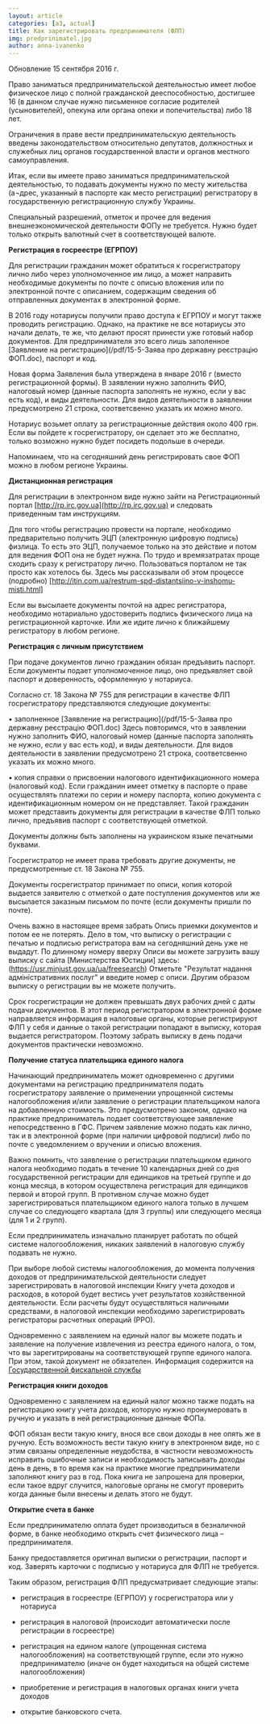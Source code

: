 ```yaml
---
layout: article
categories: [a3, actual]
title: Как зарегистрировать предпринимателя (ФЛП)
img: predprinimatel.jpg
author: anna-ivanenko
---
```

Обновление 15 сентября 2016 г.

Право заниматься предпринимательской деятельностью имеет любое физическое лицо с полной гражданской дееспособностью, достигшее 16 (в данном случае нужно письменное согласие родителей (усыновителей), опекуна или органа опеки и попечительства) либо 18 лет. 

Ограничения в праве вести предпринимательскую деятельность введены законодательством относительно депутатов, должностных и служебных лиц органов государственной власти и органов местного самоуправления. 

Итак, если вы имеете право заниматься предпринимательской деятельностью, то подавать документы нужно по месту жительства (а¬дрес, указанный в паспорте как место регистрации) регистратору в государственную регистрационную службу Украины. 

Специальный разрешений, отметок и прочее для ведения внешнеэкономической деятельности ФОПу не требуется. Нужно будет только открыть валютный счет в соответствующей валюте.

**Регистрация в госреестре (ЕГРПОУ)**

Для регистрации гражданин может обратиться к госрегистратору лично либо через уполномоченное им лицо, а может направить необходимые документы по почте с описью вложения или по электронной почте с описанием, содержащим сведения об отправленных документах в электронной форме.

В 2016 году нотариусы получили право доступа к ЕГРПОУ и могут также проводить регистрацию. Однако, на практике не все нотариусы это начали делать, те же, что делают просят принести уже готовый набор документов. Для предпринимателя это всего лишь заполенное [Заявление на регистрацию](/pdf/15-5-Заява про державну реєстрацію ФОП.doc), паспорт и код. 

Новая форма Заявления была утверждена в январе 2016 г (вместо регистрационной формы). В заявлении нужно заполнить ФИО, налоговый номер (данные паспорта заполнять не нужно, если у вас есть код), и виды деятельности. Для видов деятельности в заявлении предусмотрено 21 строка, соответсвенно указать их можно много. 

Нотариус возьмет оплату за регистрационные действия около 400 грн. Если вы пойдете к госрегистратору, он сделает это же бесплатно, только возможно нужно будет посидеть подольше в очереди. 

Напоминаем, что на сегодняшний день регистрировать свое ФОП можно в любом регионе Украины.

**Дистанционная регистрация**

Для регистрации в электронном виде нужно зайти на Регистрационный портал [http://rp.irc.gov.ua](http://rp.irc.gov.ua) и следовать приведенным там инструкциям. 

Для того чтобы регистрацию провести на портале, необходимо предварительно получить ЭЦП (электронную цифровую подпись) физлица. То есть это ЭЦП, получаемое только на это действие и потом для ведения ФОП она не будет нужна. По трудо и времязатратах проще сходить сразу к регистратору лично. Пользоваться порталом не так просто как хотелось бы. Здесь мы рассказывали об этом процессе (подробно) [http://itin.com.ua/restrum-spd-distantsiino-v-inshomu-misti.html]

Если вы высылаете документы почтой на адрес регистратора, необходимо нотариально удостоверить подпись физического лица на регистрационной карточке. Или же идите лично к ближайшему регистратору в любом регионе.

**Регистрация с личным присутствием**

При подаче документов лично гражданин обязан предъявить паспорт. Если документы подает уполномоченное лицо, оно предъявляет свой паспорт и доверенность, оформленную у нотариуса. 

Согласно ст. 18 Закона № 755 для регистрации в качестве ФЛП госрегистратору представляются следующие документы:

•	заполненное [Заявление на регистрацию](/pdf/15-5-Заява про державну реєстрацію ФОП.doc) Здесь повторимся, что в заявлении нужно заполнить ФИО, налоговый номер (данные паспорта заполнять не нужно, если у вас есть код), и виды деятельности. Для видов деятельности в заявлении предусмотрено 21 строка, соответсвенно указать их можно много. 

•	копия справки о присвоении налогового идентификационного номера (налоговый код). Если гражданин имеет отметку в паспорте о праве осуществлять платежи по серии и номеру паспорта, копию документа с идентификационным номером он не представляет. Такой гражданин может представить документы для регистрации в качестве ФЛП только лично, предъявив паспорт с соответствующей отметкой. 

Документы должны быть заполнены на украинском языке печатными буквами.

Госрегистратор не имеет права требовать другие документы, не предусмотренные ст. 18 Закона № 755.

Документы госрегистратор принимает по описи, копия которой выдается заявителю с отметкой о дате поступления документов или же высылается заказным письмом по почте (если документы пришли по почте).

Очень важно в настоящее время забрать Опись приемки документов и потом ее не потерять. Дело в том, что выписку о регистрации с печатью и подписью регистратора вам на сегодняшний день уже не выдадут. По длинному номеру вверху Описи вы можете загрузить вашу выписку с сайта [Министерства Юстиции] здесь: (https://usr.minjust.gov.ua/ua/freesearch) Отметьте "Результат надання адміністративних послуг" и введите номер с описи. Другим образом выписку о регистрации вы не можете получить. 

Срок госрегистрации не должен превышать  двух рабочих дней с даты подачи документов. В этот период регистратором в электронной форме направляется информация в налоговые органы, которые регистрируют ФЛП у себя и данные о такой регистрации попадают в выписку, которая выдается регистратором. Поэтому забрать выписку в день подачи документов практически невозможно.

**Получение статуса плательщика единого налога**

Начинающий предприниматель может одновременно с другими документами на регистрацию предпринимателя подать госрегистратору заявление о применении упрощенной системы налогообложения и/или заявление о регистрации плательщиком налога на добавленную стоимость. Это предусмотрено законом, однако на практике предприниматель подает соответствующее заявление непосредственно в ГФС. Причем заявление можно подать как лично, так и в электронной форме (при наличии цифровой подписи) либо по почте с уведомлением о вручении и описью вложения.

Важно помнить, что заявление о регистрации плательщиком единого налога необходимо подать в течение 10 календарных дней со дня государственной регистрации для единщиков на третьей группе и до конца месяца, в котором осуществлена регистрация для единщиков первой и второй групп. В противном случае можно будет зарегистрироваться плательщиком единого налога только в лучшем случае со следующего квартала (для 3 группы) или следующего месяца (для 1 и 2 групп).

Если предприниматель изначально планирует работать по общей системе налогообложения, никаких заявлений в налоговую службу подавать не нужно. 

При выборе любой системы налогообложения, до момента получения доходов от предпринимательской деятельности следует зарегистрировать в налоговой инспекции Книгу учета доходов и расходов, в которой будет вестись учет результатов хозяйственной деятельности. Если расчеты будут осуществляться наличными средствами, в налоговой инспекции необходимо зарегистрировать регистраторы расчетных операций (РРО).

Одновременно с заявлением на единый налог вы можете подать и заявление на получение извлечения из реестра единого налога, о том, что вы зарегитрированы на соответствующей группе единого налога. При этом, такой документ не обязателен. Информация содержится на [Государственной фискальной службы](http://www.sfs.gov.ua/rpep)

**Регистрация книги доходов**

Одновременно с заявлением на единый налог можно также подать на регистрацию книгу учета доходов, которую нужно пронумеровать в ручную и указать в ней регистрационные данные ФОПа. 

ФОП обязан вести такую книгу, внося все свои доходы в нее опять же в ручную. Есть возможность вести такую книгу в электронном виде, но с этим связаны определенные неудобства, в частности невозможность исправить ошибочные записи и необходимость записывать доходы день в день, в то время как на практике многие предприниматели заполняют книгу раз в год. Пока книга не запрошена для проверки, если такое вдруг случится, налоговые органы не смогут проверить когда данные были внесены и делать этого не будут. 

**Открытие счета в банке**

Если предпринимателю оплата будет производиться в безналичной форме, в банке необходимо открыть счет физического лица – предпринимателя.

Банку предоставляется оригинал выписки о регистрации, паспорт и код. Заверять карточки с подписью у нотариуса для ФЛП не требуется. 

Таким образом, регистрация ФЛП предусматривает следующие этапы: 

* регистрация в госреестре (ЕГРПОУ) у госрегистратора или у нотариуса

* регистрация в налоговой (происходит автоматически после регистрации в госреестре)

* регистрация на едином налоге (упрощенная система налогообложения) на соответствующей группе, если это нужно предпринимателю (иначе он будет находиться на общей системе налогообложения)

* приобретение и регистрация в налоговых органах книги учета доходов

* открытие банковского счета. 

